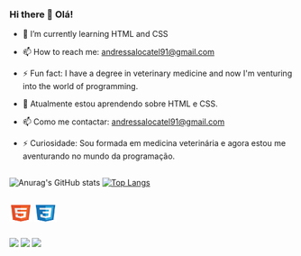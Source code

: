 ### Hi there 👋 Olá!

- 🌱 I’m currently learning HTML and CSS 
- 📫 How to reach me: andressalocatel91@gmail.com 
- ⚡ Fun fact: I have a degree in veterinary medicine and now I'm venturing into the world of programming.

- 🌱 Atualmente estou aprendendo sobre HTML e CSS.
- 📫 Como me contactar: andressalocatel91@gmail.com 
- ⚡ Curiosidade: Sou formada em medicina veterinária e agora estou me aventurando no mundo da programação.

##

![Anurag's GitHub stats](https://github-readme-stats.vercel.app/api?username=andressalocatel&show_icons=true&theme=synthwave)
[![Top Langs](https://github-readme-stats.vercel.app/api/top-langs/?username=anuraghazra&layout=compact&theme=synthwave&card_width=800)](https://github.com/anuraghazra/github-readme-stats)

<div style="display: inline_block"><br>
  <img align="center" alt="Rafa-HTML" height="30" width="40" src="https://raw.githubusercontent.com/devicons/devicon/master/icons/html5/html5-original.svg">
  <img align="center" alt="Rafa-CSS" height="30" width="40" src="https://raw.githubusercontent.com/devicons/devicon/master/icons/css3/css3-original.svg">
</div>
  
##
 
<div> 
  <a href="https://instagram.com/siorafn7" target="_blank"><img src="https://img.shields.io/badge/-Instagram-%23E4405F?style=for-the-badge&logo=instagram&logoColor=white" target="_blank"></a>
  <a href = "mailto:andressalocatel91@gmail.com"><img src="https://img.shields.io/badge/-Gmail-%23333?style=for-the-badge&logo=gmail&logoColor=white" target="_blank"></a>
  <a href="https://www.linkedin.com/in/andressalocatel" target="_blank"><img src="https://img.shields.io/badge/-LinkedIn-%230077B5?style=for-the-badge&logo=linkedin&logoColor=white" target="_blank"></a> 
  
</div>
